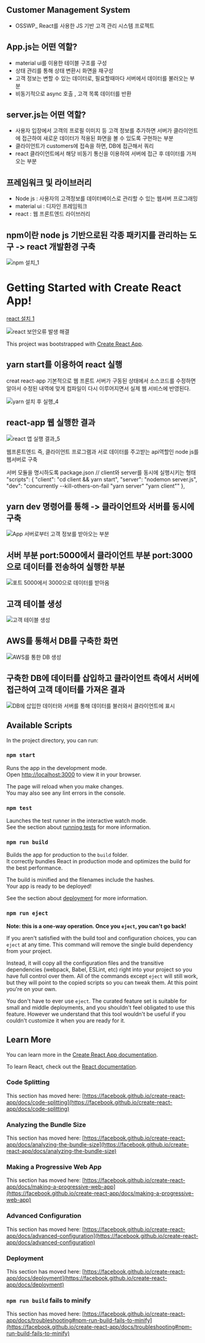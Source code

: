 ## Customer Management System 
* OSSWP_ React를 사용한 JS 기반 고객 관리 시스템 프로젝트


## App.js는 어떤 역할? 

* material ui를 이용한 테이블 구조를 구성 
* 상태 관리를 통해 상태 변환시 화면을 재구성
* 고객 정보는 변할 수 있는 데이터로, 필요할때마다 서버에서 데이터를 불러오는 부분 
* 비동기적으로 async 호출 , 고객 목록 데이터를 반환

## server.js는 어떤 역할? 

* 사용자 입장에서 고객의 프로필 이미지 등 고객 정보를 추가하면 서버가 클라이언트에 접근하여 새로운 데이터가 적용된 화면을 볼 수 있도록 구현하는 부분 
* 클라이언트가 customers에 접속을 하면, DB에 접근해서 쿼리
* react 클라이언트에서 해당 비동기 통신을 이용하여 서버에 접근 후 데이터를 가져오는 부분


## 프레임워크 및 라이브러리

- Node js : 사용자의 고객정보를 데이터베이스로 관리할 수 있는 웹서버 프로그래밍
- material ui : 디자인 프레임워크 
- react : 웹 프론트엔드 라이브러리 

## npm이란 node js 기반으로된 각종 패키지를 관리하는 도구 -> react 개발환경 구축 

![npm 설치_1](https://user-images.githubusercontent.com/94738749/210752740-2bddb96a-4333-4ddb-b4f6-96646951d51a.png)

# Getting Started with Create React App!

[react 설치 1](https://user-images.githubusercontent.com/94738749/210752421-80234bb7-be84-4c31-b004-157fd56ad3ad.png)

![react 보안오류 발생 해결](https://user-images.githubusercontent.com/94738749/210752471-987b3f9a-1b22-4ee9-94c6-c046838c49e8.png)

This project was bootstrapped with [Create React App](https://github.com/facebook/create-react-app).

## yarn start를 이용하여 react 실행
creat react-app 기본적으로 웹 프론트 서버가 구동된 상태에서 소스코드를 수정하면
알아서 수정된 내역에 맞게 컴파일이 다시 이루어지면서 실제 웹 서비스에 반영된다.

![yarn 설치 후 실행_4](https://user-images.githubusercontent.com/94738749/210752822-5535bc33-6bbe-489c-8ba1-55c681081943.png)

## react-app 웹 실행한 결과 

![react 앱 실행 결과_5](https://user-images.githubusercontent.com/94738749/210752529-888af156-7f43-4d66-b4c0-1c67797cfb51.png)


웹프론트엔드 즉, 클라이언트 프로그램과 서로 데이터를 주고받는 api역할인 
node js를 웹서버로 구축  


서버 모듈을 명시하도록 package.json 
// client와 server를 동시에 실행시키는 형태 
 "scripts": {
        "client": "cd client && yarn start",
        "server": "nodemon server.js",
        "dev": "concurrently --kill-others-on-fail \"yarn server\" \"yarn client\""
    },

## yarn dev 명령어를 통해 -> 클라이언트와 서버를 동시에 구축 

![App 서버로부터 고객 정보를 받아오는 부분](https://user-images.githubusercontent.com/94738749/210943787-d71e8e3d-fe70-43db-bd50-0cad71335243.png)

## 서버 부분 port:5000에서 클라이언트 부분 port:3000으로 데이터를 전송하여 실행한 부분 

![포트 5000에서 3000으로 데이터를 받아옴](https://user-images.githubusercontent.com/94738749/210944963-96f9e01a-5983-44ba-874f-3b6252cd33f3.png)

## 고객 테이블 생성 

![고객 테이블 생성](https://user-images.githubusercontent.com/94738749/211313578-b866d933-5192-414a-946f-f5b2dbabd02e.png)


## AWS를 통해서 DB를 구축한 화면 

![AWS를 통한 DB 생성](https://user-images.githubusercontent.com/94738749/211307693-d4777466-088d-4b68-8eac-a00e2e772908.png)

## 구축한 DB에 데이터를 삽입하고 클라이언트 측에서 서버에 접근하여 고객 데이터를 가져온 결과 

![DB에 삽입한 데이터와 서버를 통해 데이터를 불러와서 클라이언트에 표시](https://user-images.githubusercontent.com/94738749/211307818-f74f4ed0-6c9a-490d-87fc-3ae87b4667a4.png)


## Available Scripts

In the project directory, you can run:

### `npm start`

Runs the app in the development mode.\
Open [http://localhost:3000](http://localhost:3000) to view it in your browser.

The page will reload when you make changes.\
You may also see any lint errors in the console.

### `npm test`

Launches the test runner in the interactive watch mode.\
See the section about [running tests](https://facebook.github.io/create-react-app/docs/running-tests) for more information.

### `npm run build`

Builds the app for production to the `build` folder.\
It correctly bundles React in production mode and optimizes the build for the best performance.

The build is minified and the filenames include the hashes.\
Your app is ready to be deployed!

See the section about [deployment](https://facebook.github.io/create-react-app/docs/deployment) for more information.

### `npm run eject`

**Note: this is a one-way operation. Once you `eject`, you can't go back!**

If you aren't satisfied with the build tool and configuration choices, you can `eject` at any time. This command will remove the single build dependency from your project.

Instead, it will copy all the configuration files and the transitive dependencies (webpack, Babel, ESLint, etc) right into your project so you have full control over them. All of the commands except `eject` will still work, but they will point to the copied scripts so you can tweak them. At this point you're on your own.

You don't have to ever use `eject`. The curated feature set is suitable for small and middle deployments, and you shouldn't feel obligated to use this feature. However we understand that this tool wouldn't be useful if you couldn't customize it when you are ready for it.

## Learn More

You can learn more in the [Create React App documentation](https://facebook.github.io/create-react-app/docs/getting-started).

To learn React, check out the [React documentation](https://reactjs.org/).

### Code Splitting

This section has moved here: [https://facebook.github.io/create-react-app/docs/code-splitting](https://facebook.github.io/create-react-app/docs/code-splitting)

### Analyzing the Bundle Size

This section has moved here: [https://facebook.github.io/create-react-app/docs/analyzing-the-bundle-size](https://facebook.github.io/create-react-app/docs/analyzing-the-bundle-size)

### Making a Progressive Web App

This section has moved here: [https://facebook.github.io/create-react-app/docs/making-a-progressive-web-app](https://facebook.github.io/create-react-app/docs/making-a-progressive-web-app)

### Advanced Configuration

This section has moved here: [https://facebook.github.io/create-react-app/docs/advanced-configuration](https://facebook.github.io/create-react-app/docs/advanced-configuration)

### Deployment

This section has moved here: [https://facebook.github.io/create-react-app/docs/deployment](https://facebook.github.io/create-react-app/docs/deployment)

### `npm run build` fails to minify

This section has moved here: [https://facebook.github.io/create-react-app/docs/troubleshooting#npm-run-build-fails-to-minify](https://facebook.github.io/create-react-app/docs/troubleshooting#npm-run-build-fails-to-minify)
